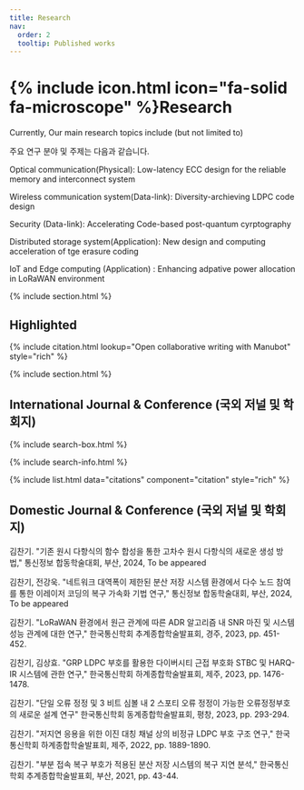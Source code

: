 ```yaml
---
title: Research
nav:
  order: 2
  tooltip: Published works
---
```


# {% include icon.html icon="fa-solid fa-microscope" %}Research

Currently, Our main research topics include (but not limited to)

주요 연구 분야 및 주제는 다음과 같습니다.

Optical communication(Physical): Low-latency ECC design for the reliable memory and interconnect system

Wireless communication system(Data-link): Diversity-archieving LDPC code design

Security (Data-link): Accelerating Code-based post-quantum cyrptography

Distributed storage system(Application): New design and computing acceleration of tge erasure coding

IoT and Edge computing (Application) : Enhancing adpative power allocation in LoRaWAN environment

{% include section.html %}

## Highlighted

{% include citation.html lookup="Open collaborative writing with Manubot" style="rich" %}

{% include section.html %}

## International Journal & Conference (국외 저널 및 학회지)

{% include search-box.html %}

{% include search-info.html %}

{% include list.html data="citations" component="citation" style="rich" %}


## Domestic Journal & Conference (국외 저널 및 학회지)

김찬기. "기존 원시 다항식의 함수 합성을 통한 고차수 원시 다항식의 새로운 생성 방법," 통신정보 합동학술대회, 부산, 2024, To be appeared

김찬기, 전강욱. "네트워크 대역폭이 제한된 분산 저장 시스템 환경에서 다수 노드 참여를 통한 이레이저 코딩의 복구 가속화 기법 연구," 통신정보 합동학술대회, 부산, 2024, To be appeared

김찬기. "LoRaWAN 환경에서 원근 관계에 따른 ADR 알고리즘 내 SNR 마진 및 시스템 성능 관계에 대한 연구," 한국통신학회 추계종합학술발표회, 경주, 2023, pp. 451-452.

김찬기, 김상효. "GRP LDPC 부호를 활용한 다이버시티 근접 부호화 STBC 및 HARQ-IR 시스템에 관한 연구," 한국통신학회 하계종합학술발표회, 제주, 2023, pp. 1476-1478.

김찬기. "단일 오류 정정 및 3 비트 심볼 내 2 스포티 오류 정정이 가능한 오류정정부호의 새로운 설계 연구" 한국통신학회 동계종합학술발표회, 평창, 2023, pp. 293-294.

김찬기. "저지연 응용을 위한 이진 대칭 채널 상의 비정규 LDPC 부호 구조 연구," 한국통신학회 하계종합학술발표회, 제주, 2022, pp. 1889-1890.

김찬기. "부분 접속 복구 부호가 적용된 분산 저장 시스템의 복구 지연 분석," 한국통신학회 추계종합학술발표회, 부산, 2021, pp. 43-44.



